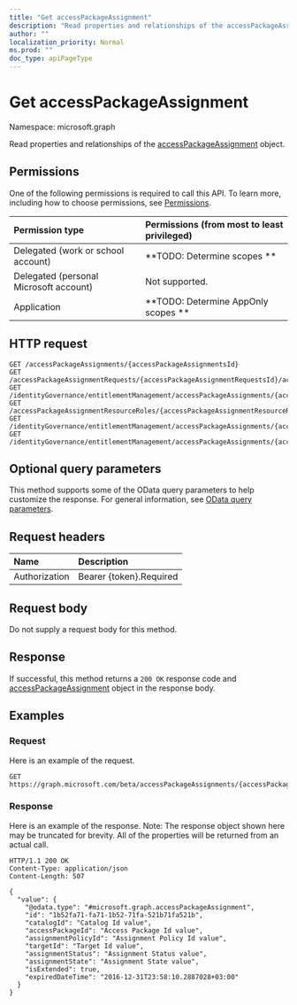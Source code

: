 ```yaml
---
title: "Get accessPackageAssignment"
description: "Read properties and relationships of the accessPackageAssignment object."
author: ""
localization_priority: Normal
ms.prod: ""
doc_type: apiPageType
---
```


# Get accessPackageAssignment

Namespace: microsoft.graph

Read properties and relationships of the [accessPackageAssignment](../resources/accesspackageassignment.md) object.

## Permissions
One of the following permissions is required to call this API. To learn more, including how to choose permissions, see [Permissions](/concepts/permissions-reference.md).

|Permission type|Permissions (from most to least privileged)|
|:---|:---|
|Delegated (work or school account)|**TODO: Determine scopes **|
|Delegated (personal Microsoft account)|Not supported.|
|Application|**TODO: Determine AppOnly scopes **|

## HTTP request
<!-- {
  "blockType": "ignored"
}
-->
``` http
GET /accessPackageAssignments/{accessPackageAssignmentsId}
GET /accessPackageAssignmentRequests/{accessPackageAssignmentRequestsId}/accessPackageAssignment
GET /identityGovernance/entitlementManagement/accessPackageAssignments/{accessPackageAssignmentId}
GET /accessPackageAssignmentResourceRoles/{accessPackageAssignmentResourceRolesId}/accessPackageAssignments/{accessPackageAssignmentId}
GET /identityGovernance/entitlementManagement/accessPackageAssignments/{accessPackageAssignmentId}/accessPackageAssignmentRequests/{accessPackageAssignmentRequestId}/accessPackageAssignment
GET /identityGovernance/entitlementManagement/accessPackageAssignments/{accessPackageAssignmentId}/accessPackageAssignmentResourceRoles/{accessPackageAssignmentResourceRoleId}/accessPackageAssignments/{accessPackageAssignmentId}
```

## Optional query parameters
This method supports some of the OData query parameters to help customize the response. For general information, see [OData query parameters](/graph/query-parameters).

## Request headers
|Name|Description|
|:---|:---|
|Authorization|Bearer {token}.Required|

## Request body
Do not supply a request body for this method.

## Response
If successful, this method returns a `200 OK` response code and [accessPackageAssignment](../resources/accesspackageassignment.md) object in the response body.

## Examples

### Request
Here is an example of the request.
<!-- {
  "blockType": "request",
  "name": "get_accesspackageassignment"
}
-->
``` http
GET https://graph.microsoft.com/beta/accessPackageAssignments/{accessPackageAssignmentsId}
```

### Response
Here is an example of the response. Note: The response object shown here may be truncated for brevity. All of the properties will be returned from an actual call.
<!-- {
  "blockType": "response",
  "truncated": true,
  "@odata.type": "microsoft.graph.accessPackageAssignment"
}
-->
``` http
HTTP/1.1 200 OK
Content-Type: application/json
Content-Length: 507

{
  "value": {
    "@odata.type": "#microsoft.graph.accessPackageAssignment",
    "id": "1b52fa71-fa71-1b52-71fa-521b71fa521b",
    "catalogId": "Catalog Id value",
    "accessPackageId": "Access Package Id value",
    "assignmentPolicyId": "Assignment Policy Id value",
    "targetId": "Target Id value",
    "assignmentStatus": "Assignment Status value",
    "assignmentState": "Assignment State value",
    "isExtended": true,
    "expiredDateTime": "2016-12-31T23:58:10.2887028+03:00"
  }
}
```


